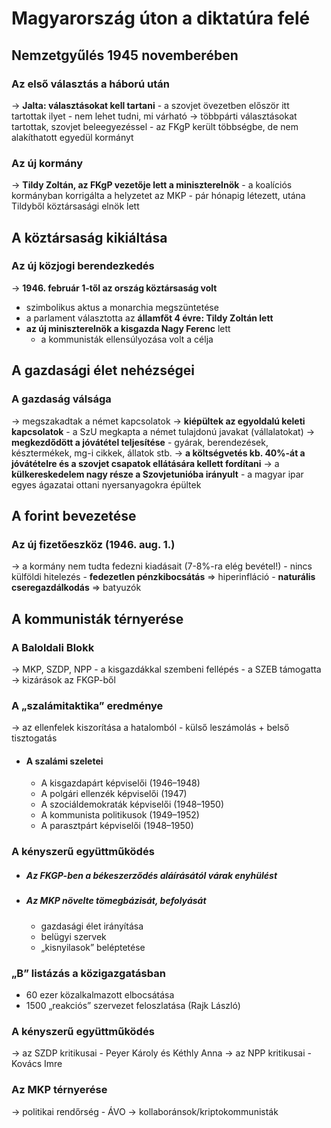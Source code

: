 # Magyarország úton a diktatúra felé

## Nemzetgyűlés 1945 novemberében
### Az első választás a háború után
→ **Jalta: választásokat kell tartani**
	- a szovjet övezetben először itt tartottak ilyet
	- nem lehet tudni, mi várható
→ többpárti választásokat tartottak, szovjet beleegyezéssel
	- az FKgP került többségbe, de nem alakíthatott egyedül kormányt

### Az új kormány
→ **Tildy Zoltán, az FKgP vezetője lett a miniszterelnök**
	- a koalíciós kormányban korrigálta a helyzetet az MKP
	- pár hónapig létezett, utána Tildyből köztársasági elnök lett
## A köztársaság kikiáltása
### Az új közjogi berendezkedés	
→ **1946. február 1-től az ország köztársaság volt**
- szimbolikus aktus a monarchia megszüntetése
- a parlament választotta az **államfőt 4 évre: Tildy Zoltán lett**
 -  **az új miniszterelnök a kisgazda Nagy Ferenc** lett
	- a kommunisták ellensúlyozása volt a célja
## A gazdasági élet nehézségei
### A gazdaság válsága
→ megszakadtak a német kapcsolatok
→ **kiépültek az egyoldalú keleti kapcsolatok**
	- a SzU megkapta a német tulajdonú javakat (vállalatokat)
→ **megkezdődött a jóvátétel teljesítése**
	- gyárak, berendezések, késztermékek, mg-i cikkek, állatok stb.
→ **a költségvetés kb. 40%-át a jóvátételre és a szovjet csapatok ellátására kellett fordítani** 
→ a **külkereskedelem nagy része a Szovjetunióba irányult** 
	- a magyar ipar egyes ágazatai ottani nyersanyagokra épültek

## A forint bevezetése
### Az új fizetőeszköz (1946. aug. 1.)
→ a kormány nem tudta fedezni kiadásait (7-8%-ra elég bevétel!)
    - nincs külföldi hitelezés
    - **fedezetlen pénzkibocsátás**
	    => hiperinfláció
    - **naturális cseregazdálkodás**
	    => batyuzók
## A kommunisták térnyerése
### A Baloldali Blokk
 → MKP, SZDP, NPP
    - a kisgazdákkal szembeni fellépés
    - a SZEB támogatta
→ kizárások az FKGP-ből
### A „szalámitaktika” eredménye
→ az ellenfelek kiszorítása a hatalomból
    - külső leszámolás + belső tisztogatás
- #### A szalámi szeletei
	- A kisgazdapárt képviselői (1946–1948)
	- A polgári ellenzék képviselői (1947)
	- A szociáldemokraták képviselői (1948–1950)
	- A kommunista politikusok (1949–1952)
	- A parasztpárt képviselői (1948–1950)
### A kényszerű együttműködés
- ##### Az FKGP-ben a békeszerződés aláírásától várak enyhülést
- ##### Az MKP növelte tömegbázisát, befolyását
	- gazdasági élet irányítása
    - belügyi szervek
    - „kisnyilasok” beléptetése
### „B” listázás a közigazgatásban
- 60 ezer közalkalmazott elbocsátása
- 1500 „reakciós” szervezet feloszlatása (Rajk László)
### A kényszerű együttműködés
→ az SZDP kritikusai
	- Peyer Károly és Kéthly Anna
→ az NPP kritikusai
    - Kovács Imre
### Az MKP térnyerése
 → politikai rendőrség
    - ÁVO
→ kollaboránsok/kriptokommunisták